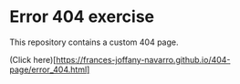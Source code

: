 # Error 404 exercise
This repository contains a custom 404 page.

(Click here)[https://frances-joffany-navarro.github.io/404-page/error_404.html]
